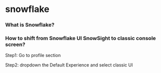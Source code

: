# snowflake
<h3> What is Snowflake?</h3>




<h3>How to shift from Snowflake UI SnowSight to classic console screen?</h3>
 Step1: Go to profile section <br>
 
 
 Step2: dropdown the Default Experience and select classic UI <br>
 
